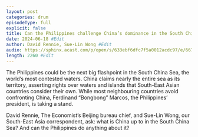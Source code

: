 ```yaml
---
layout: post
categories: drum
episodeType: full
explicit: false
title: Can the Philippines challenge China’s dominance in the South China Sea? #Edit
date: 2024-06-18 #Edit
author: David Rennie, Sue-Lin Wong #Edit
audio: https://sphinx.acast.com/p/open/s/633ebf6dfc7f5a0012acdc97/e/66717777c00081f7e0052bc1/media.mp3?tk=eyJ1aWQiOiJ0b20iLCJ0ayI6IlFQRW5LbjZqIiwiYWRzIjpmYWxzZSwic3BvbnMiOmZhbHNlLCJ0IjoiMmU4NGUwODYtMDJlNS00YzgxLWJmNDAtNTg3OWRlZTliOWZkIiwiaW4iOiJodHRwczovL2F0ZWFtLXBlZ2FzdXMtcHVibGljLWJ1Y2tldC1zdGFnaW5nLnMzLWV1LXdlc3QtMS5hbWF6b25hd3MuY29tL2F1ZGlvL2ludHJvX2VtcHR5Lm1wMyIsIm91dCI6Imh0dHBzOi8vYXRlYW0tcGVnYXN1cy1wdWJsaWMtYnVja2V0LXN0YWdpbmcuczMtZXUtd2VzdC0xLmFtYXpvbmF3cy5jb20vYXVkaW8vb3V0cm9fZW1wdHkubXAzIiwic3RhdHVzIjoicHJpdmF0ZSJ9&sig=bEeQf68F9WjTW4tA_8BFN_bIdm6mmWwV_ZYeLJ2IkM4 #Edit
length: 2260 #Edit
---
```

The Philippines could be the next big flashpoint in the South China Sea, the world’s most contested waters. China claims nearly the entire sea as its territory, asserting rights over waters and islands that South-East Asian countries consider their own. While most neighbouring countries avoid confronting China, Ferdinand “Bongbong” Marcos, the Philippines’ president, is taking a stand.

David Rennie, The Economist’s Beijing bureau chief, and Sue-Lin Wong, our South-East Asia correspondent, ask: what is China up to in the South China Sea? And can the Philippines do anything about it? 
